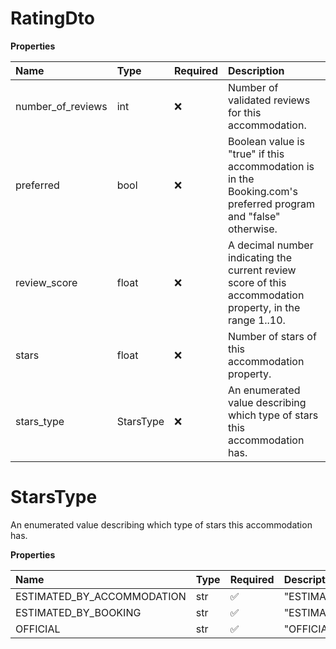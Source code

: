 # RatingDto

**Properties**

| Name              | Type      | Required | Description                                                                                                    |
| :---------------- | :-------- | :------- | :------------------------------------------------------------------------------------------------------------- |
| number_of_reviews | int       | ❌       | Number of validated reviews for this accommodation.                                                            |
| preferred         | bool      | ❌       | Boolean value is "true" if this accommodation is in the Booking.com's preferred program and "false" otherwise. |
| review_score      | float     | ❌       | A decimal number indicating the current review score of this accommodation property, in the range 1..10.       |
| stars             | float     | ❌       | Number of stars of this accommodation property.                                                                |
| stars_type        | StarsType | ❌       | An enumerated value describing which type of stars this accommodation has.                                     |

# StarsType

An enumerated value describing which type of stars this accommodation has.

**Properties**

| Name                       | Type | Required | Description                  |
| :------------------------- | :--- | :------- | :--------------------------- |
| ESTIMATED_BY_ACCOMMODATION | str  | ✅       | "ESTIMATED_BY_ACCOMMODATION" |
| ESTIMATED_BY_BOOKING       | str  | ✅       | "ESTIMATED_BY_BOOKING"       |
| OFFICIAL                   | str  | ✅       | "OFFICIAL"                   |

<!-- This file was generated by liblab | https://liblab.com/ -->
